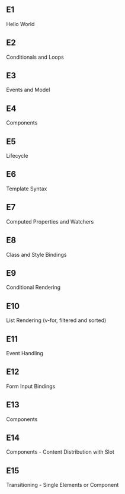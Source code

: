 
## E1
Hello World 

## E2
Conditionals and Loops

## E3
Events and Model

## E4
Components

## E5
Lifecycle

## E6
Template Syntax

## E7
Computed Properties and Watchers

## E8
Class and Style Bindings

## E9
Conditional Rendering

## E10 
List Rendering (v-for, filtered and sorted)

## E11 
Event Handling

## E12 
Form Input Bindings

## E13 
Components

## E14
Components - Content Distribution with Slot

## E15
Transitioning - Single Elements or Component 


